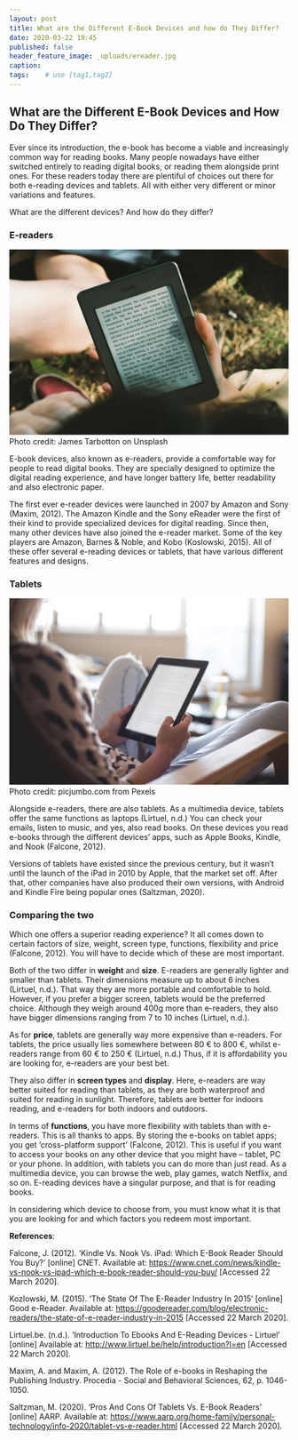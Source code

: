 ```yaml
---
layout: post
title: What are the Different E-Book Devices and how do They Differ?
date: 2020-03-22 19:45
published: false
header_feature_image: _uploads/ereader.jpg
caption:
tags:    # use [tag1,tag2]
---
```

## What are the Different E-Book Devices and How Do They Differ?

Ever since its introduction, the e-book has become a viable and increasingly common way for reading books. Many people nowadays have either switched entirely to reading digital books, or reading them alongside print ones. For these readers today there are plentiful of choices out there for both e-reading devices and tablets. All with either very different or minor variations and features.

What are the different devices? And how do they differ?


### E-readers


[![E-reader](/_uploads/Kindle.jpg)](/_uploads/Kindle.jpg)
Photo credit: James Tarbotton on Unsplash

E-book devices, also known as e-readers, provide a comfortable way for people to read digital books. They are specially designed to optimize the digital reading experience, and have longer battery life, better readability and also electronic paper.

The first ever e-reader devices were launched in 2007 by Amazon and Sony (Maxim, 2012). The Amazon Kindle and the Sony eReader were the first of their kind to provide specialized devices for digital reading. Since then, many other devices have also joined the e-reader market. Some of the key players are Amazon, Barnes & Noble, and Kobo (Koslowski, 2015). All of these offer several e-reading devices or tablets, that have various different features and designs.

### Tablets

[![iPad](/_uploads/ipad.jpg)](/_uploads/ipad.jpg)
Photo credit: picjumbo.com from Pexels

Alongside e-readers, there are also tablets. As a multimedia device, tablets offer the same functions as laptops (Lirtuel, n.d.) You can check your emails, listen to music, and yes, also read books. On these devices you read e-books through the different devices’ apps, such as Apple Books, Kindle, and Nook (Falcone, 2012).

Versions of tablets have existed since the previous century, but it wasn’t until the launch of the iPad in 2010 by Apple, that the market set off. After that, other companies have also produced their own versions, with Android and Kindle Fire being popular ones (Saltzman, 2020).

### Comparing the two

Which one offers a superior reading experience? It all comes down to certain factors of size, weight, screen type, functions, flexibility and price (Falcone, 2012). You will have to decide which of these are most important.

Both of the two differ in **weight** and **size**. E-readers are generally lighter and smaller than tablets. Their dimensions measure up to about 6 inches (Lirtuel, n.d.). That way they are more portable and comfortable to hold. However, if you prefer a bigger screen, tablets would be the preferred choice. Although they weigh around 400g more than e-readers, they also have bigger dimensions ranging from 7 to 10 inches (Lirtuel, n.d.).

As for **price**, tablets are generally way more expensive than e-readers. For tablets, the price usually lies somewhere between 80 € to 800 €, whilst e-readers range from 60 € to 250 € (Lirtuel, n.d.) Thus, if it is affordability you are looking for, e-readers are your best bet.

They also differ in **screen types** and **display**. Here, e-readers are way better suited for reading than tablets, as they are both waterproof and suited for reading in sunlight. Therefore, tablets are better for indoors reading, and e-readers for both indoors and outdoors.

In terms of **functions**, you have more flexibility with tablets than with e-readers. This is all thanks to apps. By storing the e-books on tablet apps; you get ‘cross-platform support’ (Falcone, 2012). This is useful if you want to access your books on any other device that you might have – tablet, PC or your phone. In addition, with tablets you can do more than just read. As a multimedia device, you can browse the web, play games, watch Netflix, and so on. E-reading devices have a singular purpose, and that is for reading books.

In considering which device to choose from, you must know what it is that you are looking for and which factors you redeem most important.  


**References**:

Falcone, J. (2012). ‘Kindle Vs. Nook Vs. iPad: Which E-Book Reader Should You Buy?’ [online] CNET. Available at: <https://www.cnet.com/news/kindle-vs-nook-vs-ipad-which-e-book-reader-should-you-buy/> [Accessed 22 March 2020].

Kozlowski, M. (2015). ‘The State Of The E-Reader Industry In 2015’ [online] Good e-Reader. Available at: <https://goodereader.com/blog/electronic-readers/the-state-of-e-reader-industry-in-2015> [Accessed 22 March 2020].

Lirtuel.be. (n.d.). ‘Introduction To Ebooks And E-Reading Devices - Lirtuel’ [online] Available at: <http://www.lirtuel.be/help/introduction?l=en> [Accessed 22 March 2020].

Maxim, A. and Maxim, A. (2012). The Role of e-books in Reshaping the Publishing Industry. Procedia - Social and Behavioral Sciences, 62, p. 1046-1050.

Saltzman, M. (2020). ‘Pros And Cons Of Tablets Vs. E-Book Readers’ [online] AARP. Available at: <https://www.aarp.org/home-family/personal-technology/info-2020/tablet-vs-e-reader.html> [Accessed 22 March 2020].
